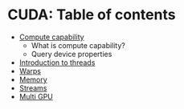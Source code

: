 # CUDA: Table of contents
- [Compute capability](https://github.com/prav-nak/cuda/tree/main/0_device_query)
  - What is compute capability?
  - Query device properties
- [Introduction to threads](https://github.com/prav-nak/cuda/tree/main/1_Intro_Threads)
- [Warps](https://github.com/prav-nak/cuda/tree/main/2_warps)
- [Memory](https://github.com/prav-nak/cuda/tree/main/3_memory_stuff)
- [Streams]()
- [Multi GPU]()
